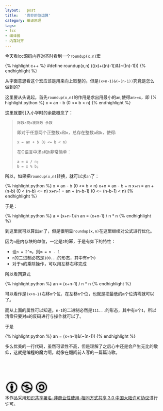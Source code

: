 ```yaml
--- 
layout:   post
title:   '奇妙的位运算'
category: 编译原理
tags: 
- lcc
- 编译器
- 内存对齐
---
```


今天看lcc源码内存对齐时看到一个`roundup(x,n)`宏

{% highlight c++ %}
#define roundup(x,n) (((x)+((n)-1))&(~((n)-1)))
{% endhighlight %}

从字面意思看这个宏应该是用来向上取整的。但是`(x+n-1)&(~(n-1))`究竟是怎么做到的?

这里要从头说起，首先`roundup(x,n)`的作用是求出用最小的`an`,使得`an>=x`，即
{% highlight python %}
x = an - b (0 <= b < n)
{% endhighlight %}

这里就要引入小学时的余数概念了：

> ```
> 除数×商=被除数-余数
> ```
> 
> 即对于任意两个正整数`x`和`n`，总存在整数`a`和`b`，使得:
> 
> ```
> x = an + b (0 <= b < n)
> ```
> 
> 在C语言中求`a`和`b`非常简单：
> 
> ```
> a = x / n;
> b = x % b;
> ```


<!--more-->

所以，如果把`roundup(x,n)`转换，就可以求`an`了：

{% highlight python %}
x = an - b (0 <= b < n)
x+n = an - b + n
x+n = an + (n-b) (0 < (n-b) <= n)
x+n-1 = an + (n-b-1) (0 <= (n-b-1) < n)
{% endhighlight %}

于是：

{% highlight python %}
a = (x+n-1)/n
an = (x+n-1) / n * n
{% endhighlight %}

到这里就可以算出`an`了，但是很明显`roundup(x,n)`在这里继续对公式进行优化。

因为`n`是内存块的单位，一定是`2`的幂，于是有如下的特性：

* 设`n = 2^m`，则`m = n - 1`
* `n`的二进制必然是`100...`的形态，其中有`m`个`0`
* 对于`n`的乘除操作，可以用左移右移完成

所以看回算式

{% highlight python %}
an = (x+n-1) / n * n
{% endhighlight %}

可以看作是`(x+n-1)`右移`m`个位，在左移`m`个位，也就是把最低的`m`个位清零就可以了。

而从上面的属性可以知道，`n-1`的二进制必然是`111...`的形态，其中有`m`个`1`，所以清零只要对`m`的反码进行与操作就可以了。

于是

{% highlight python %}
an = (x+n-1)&(~(n-1))
{% endhighlight %}

多么优美的一行代码，虽然可读性不高，但是理解了之后心中还是会产生无比的敬仰，这就是编程的魔力啊，就像在翻阅前人写的一篇篇诗歌。

<br/><br/><br/><br/><a rel="license" href="http://creativecommons.org/licenses/by-nc-sa/3.0/cn/"><img align="center" alt="知识共享许可协议" style="border-width:0" src="/assets/files/cc-licenses.png" /></a><br />本作品采用<a rel="license" href="http://creativecommons.org/licenses/by-nc-sa/3.0/cn/">知识共享署名-非商业性使用-相同方式共享 3.0 中国大陆许可协议</a>进行许可。
